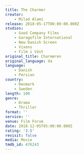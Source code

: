 ```yaml
---
title: The Charmer
creator:
    - Milad Alami
release: 2018-05-17T00:00:00.000Z
studios:
    - Good Company Films
    - Garagefilm International
    - New Danish Screen
    - Vixens
    - Film i Väst
original_title: Charmøren
original_language: da
language:
    - Danish
    - Persian
country:
    - Denmark
    - Sweden
length: 100
genre:
    - Drama
    - Thriller
format: ''
service: ''
venue: Film Forum
date: 2018-12-05T05:00:00.000Z
rating: '3.5'
revisit: false
media: Movie
tmdb_id: 476243
---
```



